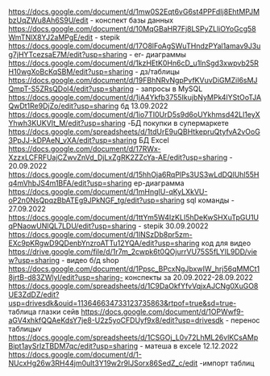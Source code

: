 https://docs.google.com/document/d/1mw0S2Eqt6vG6st4PPFdIj8EhtMPJMbzUqZWu8Ah6S9U/edit - конспект базы данных 
https://docs.google.com/document/d/10MqGBaHR7Fj8LSPyZLliOYoGcg58WmTNlX8YJ2aMPgE/edit - stepik
https://docs.google.com/document/d/17O8lFoAgSWuTHndzPYal1amav9J3ug7jHYTcezsaE7M/edit?usp=sharing - er- диаграммы 
https://docs.google.com/document/d/1kzHEtK0Hn6cD_u1lnSgd3xwpvb25RH10wgXoBcKqSBM/edit?usp=sharing - дз/таблицы
https://docs.google.com/document/d/19FBhNRvNgpPvfKVuvDiGMZiI6sMJQmpT-S5ZRsQDol4/edit?usp=sharing - запросы в MySQL
https://docs.google.com/document/d/1jA4Ykfb3755IkujbNyMPk4lYStOoTJAQwDt1Re9DjZo/edit?usp=sharing бд 13.09.2022 
https://docs.google.com/document/d/1io7TI0UrD5s9d6oUYkhmsd42Ll1eyXYhwh3KUKVIt_M/edit?usp=sharing -БД покупки в супермаркете 
https://docs.google.com/spreadsheets/d/1tdUrE9uQBHtkepruQtyfvA2vOoG3PpJJ-kDPAeN_vXA/edit?usp=sharing БД Excеl
https://docs.google.com/document/d/17RWx-XzzxLCFRFUajCZwvZnVd_DjLxZgRK2ZZcYa-AE/edit?usp=sharing - 20.09.2022 
https://docs.google.com/document/d/15hhOja6RqPlPs3US3wLdDQlUhl55Hq4mVhbJS4m1BFA/edit?usp=sharing ер-диаграмма
https://docs.google.com/document/d/1mHngIU-qKyLXkVU-oP2n0NsQpqzBbATEg9JPkNGF_tg/edit?usp=sharing sql команды - 27.09.2022
https://docs.google.com/document/d/1ttYm5W4IzKLI5hDeKwSHXuTpGU1UqPNaowUNlQL7LDU/edit?usp=sharing - stepik 30.09.20022
https://docs.google.com/document/d/1INSzDb8pr5zm-EXc9pKRgwD9QDenbYnzroATTu12YQA/edit?usp=sharing код для видео 
https://drive.google.com/file/d/1r7m_2cwpk6t0QOjurrVU75S5fLYIL9DD/view?usp=sharing - видео б/д shop
https://docs.google.com/document/d/1Ppsc_BPcxNgJbxwIW_hrj56qMMCt18jrtB-d83ZWlyI/edit?usp=sharing- конспекты за 20.09.2022-28.09.2022
https://docs.google.com/spreadsheets/d/1C9DaOkfYfvVqjxAJCNg0XuGO8UE3ZdDZ/edit?usp=drivesdk&ouid=113646634733123735863&rtpof=true&sd=true- таблица глазки сейв
https://docs.google.com/document/d/1OPWwf9-aGV4xhkfQQAeKdsY7je8-U2z5yoCFDUyf9x8/edit?usp=drivesdk - перенос таблицыv
https://docs.google.com/spreadsheets/d/1CSGOj_L0v72LhML26vlKCsAMpBipt1aySrIzTBDM7qc/edit?usp=sharing - матеша  в excele 12.12.2022
https://docs.google.com/document/d/1-NUcxHg26w3RH44jm0ult3Y19w2r9lJSorx86SedZ_c/edit -импорт таблиц 

